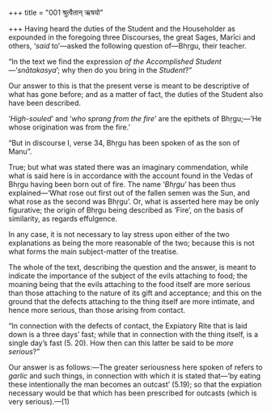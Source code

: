 +++
title = "001 श्रुत्वैतान् ऋषयो"

+++
Having heard the duties of the Student and the Householder as expounded
in the foregoing three Discourses, the great Sages, Marīci and others,
‘*said* to’—asked the following question of—Bhṛgu, their teacher.

“In the text we find the expression *of the Accomplished
Student*—‘*snātakasya*’; why then do you bring in the *Student*?”

Our answer to this is that the present verse is meant to be descriptive
of what has gone before; and as a matter of fact, the duties of the
Student also have been described.

‘*High-souled*’ and ‘*who sprang from the fire*’ are the epithets of
Bhṛgu;—‘He whose origination was from the fire.’

“But in discourse I, verse 34, Bhṛgu has been spoken of as the son of
Manu”.

True; but what was stated there was an imaginary commendation, while
what is said here is in accordance with the account found in the Vedas
of Bhṛgu having been born out of fire. The name ‘*Bhṛgu*’ has been thus
explained—‘What rose out first out of the fallen semen was the Sun, and
what rose as the second was Bhṛgu’. Or, what is asserted here may be
only figurative; the origin of Bhṛgu being described as ‘Fire’, on the
basis of similarity, as regards effulgence.

In any case, it is not necessary to lay stress upon either of the two
explanations as being the more reasonable of the two; because this is
not what forms the main subject-matter of the treatise.

The whole of the text, describing the question and the answer, is meant
to indicate the importance of the subject of the evils attaching to
food; the moaning being that the evils attaching to the food itself are
more serious than those attaching to the nature of its gift and
acceptance; and this on the ground that the defects attaching to the
thing itself are more intimate, and hence more serious, than those
arising from contact.

“In connection with the defects of contact, the Expiatory Rite that is
laid down is a three days’ fast; while that in connection with the thing
itself, is a single day’s fast (5. 20). How then can this latter be said
to be *more serious*?”

Our answer is as follows:—The greater seriousness here spoken of refers
to *garlic* and such things, in connection with which it is stated
that—‘by eating these intentionally the man becomes an outcast’ (5.19);
so that the expiation necessary would be that which has been prescribed
for outcasts (which is very serious).—(1)
